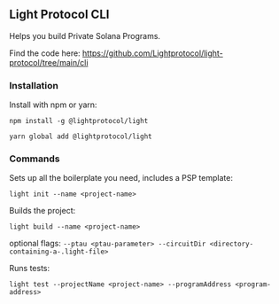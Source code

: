 ## Light Protocol CLI

Helps you build Private Solana Programs.

Find the code here: https://github.com/Lightprotocol/light-protocol/tree/main/cli

### Installation

Install with npm or yarn:

```
npm install -g @lightprotocol/light
```

```
yarn global add @lightprotocol/light
```

### Commands
Sets up all the boilerplate you need, includes a PSP template:
```
light init --name <project-name>
```

Builds the project:
```
light build --name <project-name>
```

  optional flags:  ```--ptau <ptau-parameter> --circuitDir <directory-containing-a-.light-file>```


Runs tests:
```
light test --projectName <project-name> --programAddress <program-address>
```
